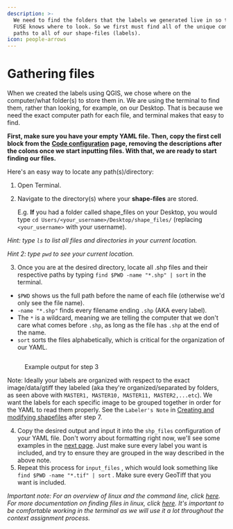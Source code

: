 ```yaml
---
description: >-
  We need to find the folders that the labels we generated live in so that SIT
  FUSE knows where to look. So we first must find all of the unique computer
  paths to all of our shape-files (labels).
icon: people-arrows
---
```


# Gathering files

When we created the labels using QGIS, we chose where on the computer/what folder(s) to store them in. We are using the terminal to find them, rather than looking, for example, on our Desktop. That is because we need the exact computer path for each file, and terminal makes that easy to find.

**First, make sure you have your empty YAML file. Then, copy the first cell block from the** [**Code configuration**](code-configuration.md) **page, removing the descriptions after the colons once we start inputting files. With that, we are ready to start finding our files.**

Here's an easy way to locate any path(s)/directory:

1. Open Terminal.
2.  Navigate to the directory(s) where your **shape-files** are stored.

    E.g. **If** you had a folder called shape\_files on your Desktop, you would type `cd Users/<your_username>/Desktop/shape_files/` (replacing `<your_username>` with your username).&#x20;

_Hint: type `ls` to list all files and directories in your current location._

_Hint 2: type `pwd` to see your current location._

3. Once you are at the desired directory, locate all .shp files and their respective paths by typing `find $PWD -name "*.shp" | sort` in the terminal.&#x20;

* `$PWD` shows us the full path before the name of each file (otherwise we'd only see the file name).&#x20;
* `-name "*.shp"` finds every filename ending `.shp` (AKA every label).
* The `*` is a wildcard, meaning we are telling the computer that we don't care what comes before `.shp`, as long as the file has `.shp` at the end of the name.
* `sort` sorts the files alphabetically, which is critical for the organization of our YAML.

<figure><img src="../../../.gitbook/assets/Screenshot 2024-10-24 at 9.14.29 PM.png" alt=""><figcaption><p>Example output for step 3</p></figcaption></figure>

Note: Ideally your labels are organized with respect to the exact image/data/gtiff they labeled (aka they're organized/separated by folders, as seen above with `MASTER1, MASTER10, MASTER11, MASTER2,...etc`). We want the labels for each specific image to be grouped together in order for the YAML to read them properly. See the `Labeler's Note` in [Creating and modifying shapefiles](../labeling-tutorial/creating-and-modifying-shapefiles.md) after step 7.

4. Copy the desired output and input it into the `shp_files` configuration of your YAML file. Don't worry about formatting right now, we'll see some examples in the [next page](code-configuration.md). Just make sure every label you want is included, and try to ensure they are grouped in the way described in the above note.&#x20;
5. Repeat this process for `input_files` , which would look something like `find $PWD -name "*.tif" | sort` . Make sure every GeoTiff that you want is included.

_Important note: For an overview of linux and the command line, click_ [_here_](https://ubuntu.com/tutorials/command-line-for-beginners#1-overview)_. For more documentation on finding files in linux, click_ [_here_](https://www.geeksforgeeks.org/find-command-in-linux-with-examples/)_. It's important to be comfortable working in the terminal as we will use it a lot throughout the context assignment process._&#x20;
